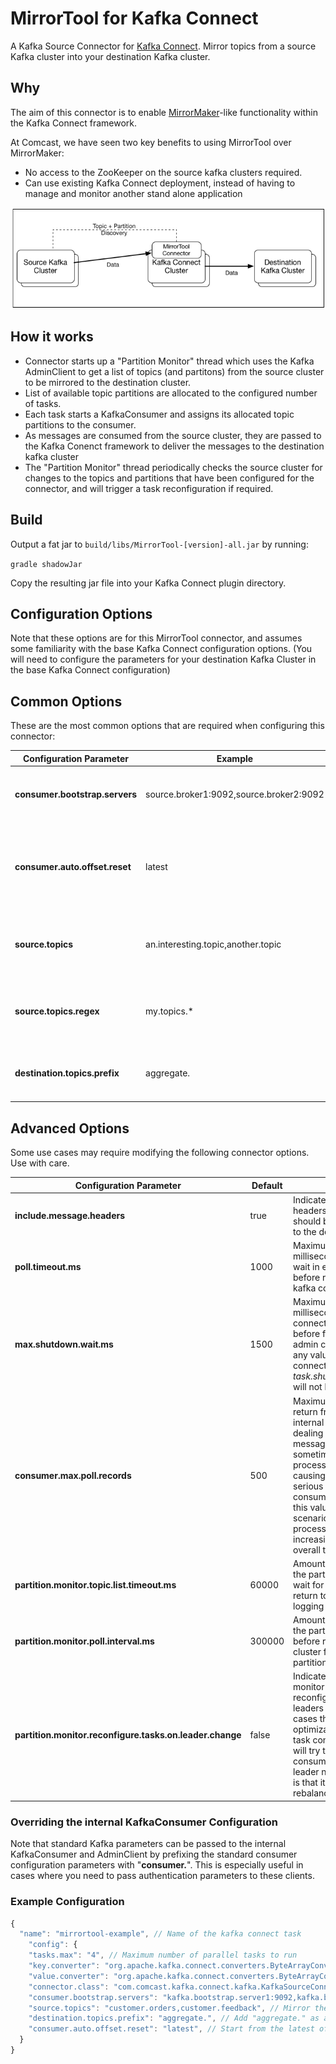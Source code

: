 # MirrorTool for Kafka Connect

A Kafka Source Connector for [Kafka Connect](https://kafka.apache.org/documentation/#connect). Mirror topics from a source Kafka cluster into your destination Kafka cluster.

## Why

The aim of this connector is to enable [MirrorMaker](https://cwiki.apache.org/confluence/pages/viewpage.action?pageId=27846330)-like functionality within the Kafka Connect framework.

At Comcast, we have seen two key benefits to using MirrorTool over MirrorMaker:

* No access to the ZooKeeper on the source kafka clusters required.
* Can use existing Kafka Connect deployment, instead of having to manage and monitor another stand alone application

![High level diagram of MirrorTool. Source Kafka cluster on the left of the image, with arrow indicating data flow from the source Kafka cluster to the MirrorTool connector/Kafka Connect  in the center of image. Dashed line from MirrorTool to source Kafka cluster indicating monitoring of the source Kafka cluster for topics and partitions to mirror. Arrow indicating data flow from Kafka Connect to the destination Kafka cluster on the right of the image.](doc/HLDiagram.png?raw=true "High Level Diagram of MirrorTool")

## How it works

* Connector starts up a "Partition Monitor" thread which uses the Kafka AdminClient to get a list of topics (and partitons) from the source cluster to be mirrored to the destination cluster.
* List of available topic partitions are allocated to the configured number of tasks.
* Each task starts a KafkaConsumer and assigns its allocated topic partitions to the consumer.
* As messages are consumed from the source cluster, they are passed to the Kafka Conenct framework to deliver the messages to the destination kafka cluster
* The "Partition Monitor" thread periodically checks the source cluster for changes to the topics and partitions that have been configured for the connector, and will trigger a task reconfiguration if required.

## Build

Output a fat jar to `build/libs/MirrorTool-[version]-all.jar` by running:

`gradle shadowJar`

Copy the resulting jar file into your Kafka Connect plugin directory.

## Configuration Options

Note that these options are for this MirrorTool connector, and assumes some familiarity with the base Kafka Connect configuration options. (You will need to configure the parameters for your destination Kafka Cluster in the base Kafka Connect configuration)

## Common Options

These are the most common options that are required when configuring this connector:

Configuration Parameter | Example | Description
----------------------- | ------- | -----------
**consumer.bootstrap.servers** | source.broker1:9092,source.broker2:9092 | **Mandatory.** Comma separated list of boostrap servers for the source Kafka cluster
**consumer.auto.offset.reset** | latest | If there is no stored offset for a partition, indicates where to start consuming from. Options are _"earliest"_ or _"latest"_. Default: _earliest_
**source.topics** | an.interesting.topic,another.topic | Comma separated list of topics to mirror (Note: Cannot be used with _source.topics.regex_)
**source.topics.regex** | my.topics.* | Java regular expression to match topics to mirror (Note: Cannot be used with _source.topics.regex_)
**destination.topics.prefix** | aggregate. | Prefix to add to source topic names when determining the Kafka topic to publish data to

## Advanced Options

Some use cases may require modifying the following connector options. Use with care.

Configuration Parameter | Default | Description
----------------------- | ------- | -----------
**include.message.headers** | true | Indicates whether message headers from source records should be included when delivered to the destination cluster.
**poll.timeout.ms** | 1000 | Maximum amount of time (in milliseconds) the connector will wait in each poll loop without data before returning control to the kafka connect task thread.
**max.shutdown.wait.ms** | 1500 | Maximum amount of time (in milliseconds) to wait for the connector to gracefully shut down before forcing the consumer and admin clients to close. Note that any values greater than the kafka connect parameter *task.shutdown.graceful.timeout.ms* will not have any effect.
**consumer.max.poll.records** | 500 | Maximum number of records to return from each poll of the internal KafkaConsumer. When dealing with topics with very large messages, the connector may sometimes spend too long processing each batch of records, causing lag in offset commits, or in serious cases, unnecessary consumer rebalances. Reducing this value can help in these scenarios. Conversely, when processing very small messages, increasing this value may improve overall throughput.
**partition.monitor.topic.list.timeout.ms** | 60000 | Amount of time (in milliseconds) the partition monitor thread should wait for the source kafka cluster to return topic information before logging a timeout error.
**partition.monitor.poll.interval.ms** | 300000 | Amount of time (in milliseconds) the partition monitor will wait before re-querying the source cluster for a change in the partitions to be consumed
**partition.monitor.reconfigure.tasks.on.leader.change** | false | Indicates whether the partition monitor should request a task reconfiguration when partition leaders have changed. In some cases this may be a minor optimization as when generating task configurations, the connector will try to group partitions to be consumed by each task by the leader node. The downside to this is that it may result in additional rebalances.

### Overriding the internal KafkaConsumer Configuration
Note that standard Kafka parameters can be passed to the internal KafkaConsumer and AdminClient by prefixing the standard consumer configuration parameters with "**consumer.**". This is especially useful in cases where you need to pass authentication parameters to these clients.

### Example Configuration

```javascript
{
  "name": "mirrortool-example", // Name of the kafka connect task
    "config": {
    "tasks.max": "4", // Maximum number of parallel tasks to run
    "key.converter": "org.apache.kafka.connect.converters.ByteArrayConverter", // Set the format of data that is written to kafka. As the connector parses source cluster messages as binary arrays, this will be the usual required value here
    "value.converter": "org.apache.kafka.connect.converters.ByteArrayConverter", // Set the format of data that is written to kafka. As the connector parses source cluster messages as binary arrays, this will be the usual required value here
    "connector.class": "com.comcast.kafka.connect.kafka.KafkaSourceConnector", // The full class name of this connector
    "consumer.bootstrap.servers": "kafka.bootstrap.server1:9092,kafka.bootstrap.server2:9093", // Kafka boostrap servers for source cluster
    "source.topics": "customer.orders,customer.feedback", // Mirror these two topics from the source cluster
    "destination.topics.prefix": "aggregate.", // Add "aggregate." as a prefix to the original topic name when sending to the destination cluster
    "consumer.auto.offset.reset": "latest", // Start from the latest offsets if no offsets are stored in kafka connect's offset store
  }
}
```
